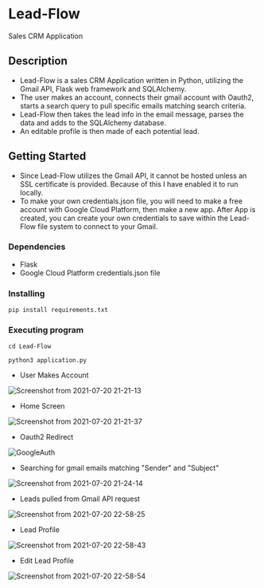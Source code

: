 # Lead-Flow
Sales CRM Application

## Description

* Lead-Flow is a sales CRM Application written in Python, utilizing the Gmail API, Flask web framework and SQLAlchemy. 
* The user makes an account, connects their gmail account with Oauth2, starts a search query to pull specific emails matching search criteria.
* Lead-Flow then takes the lead info in the email message, parses the data and adds to the SQLAlchemy database. 
* An editable profile is then made of each potential lead. 

## Getting Started

* Since Lead-Flow utilizes the Gmail API, it cannot be hosted unless an SSL certificate is provided. Because of this I have enabled it to run locally. 
* To make your own credentials.json file, you will need to make a free account with Google Cloud Platform, then make a new app. After App is created, you can create your own credentials to save within the Lead-Flow file system to connect to your Gmail.

### Dependencies

* Flask
* Google Cloud Platform credentials.json file

### Installing

```
pip install requirements.txt
```

### Executing program

```
cd Lead-Flow
```
```
python3 application.py
```
* User Makes Account

![Screenshot from 2021-07-20 21-21-13](https://user-images.githubusercontent.com/79290152/126433204-15a2cb91-fe00-4583-a71d-5d915a59d619.png)

* Home Screen

![Screenshot from 2021-07-20 21-21-37](https://user-images.githubusercontent.com/79290152/126433374-adbe590b-0468-4f42-88e4-ca69e3916572.png)

* Oauth2 Redirect

![GoogleAuth](https://user-images.githubusercontent.com/79290152/126437677-c874a7e5-d366-4e50-96b5-5b029bbf075b.png)

* Searching for gmail emails matching "Sender" and "Subject" 

![Screenshot from 2021-07-20 21-24-14](https://user-images.githubusercontent.com/79290152/126435521-8276840f-7a84-4eff-8a23-2021f2b0cb48.png)

* Leads pulled from Gmail API request

![Screenshot from 2021-07-20 22-58-25](https://user-images.githubusercontent.com/79290152/126438822-9ca47704-385d-483c-bfa2-992ee32bebd7.png)

* Lead Profile

![Screenshot from 2021-07-20 22-58-43](https://user-images.githubusercontent.com/79290152/126438965-a9e5ee2b-f2c5-4dbc-ba3b-183244d2ed4f.png)

* Edit Lead Profile

![Screenshot from 2021-07-20 22-58-54](https://user-images.githubusercontent.com/79290152/126439318-af3edf43-6776-4ec5-b7ff-e8b5a2a7abc6.png)






